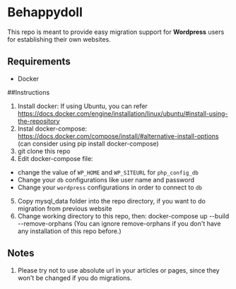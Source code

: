 # Behappydoll

This repo is meant to provide easy migration support for **Wordpress** users for establishing their own websites.  

## Requirements

 - Docker

##Instructions

 1. Install docker: If using Ubuntu, you can refer https://docs.docker.com/engine/installation/linux/ubuntu/#install-using-the-repository
 2. Instal docker-compose: https://docs.docker.com/compose/install/#alternative-install-options (can consider using pip install docker-compose)
 3. git clone this repo
 4. Edit docker-compose file: 
  - change the value of `WP_HOME` and `WP_SITEURL` for `php_config_db`
  - Change your `db` configurations like user name and password
  - Change your `wordpress` configurations in order to connect to `db`
 5. Copy mysql_data folder into the repo directory, if you want to do migration from previous website
 6. Change working directory to this repo, then:
     docker-compose up --build --remove-orphans
     (You can ignore remove-orphans if you don't have any installation of this repo before.)


## Notes
 1. Please try not to use absolute url in your articles or pages, since they won't be changed if you do migrations.